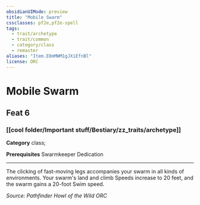 ```yaml
---
obsidianUIMode: preview
title: "Mobile Swarm"
cssclasses: pf2e,pf2e-spell
tags:
  - trait/archetype
  - trait/common
  - category/class
  - remaster
aliases: "Item.E8mMWM1gJXiEfnBl"
license: ORC
---
```

# Mobile Swarm
## Feat 6
### [[cool folder/Important stuff/Bestiary/zz_traits/archetype]]

**Category** class; 



**Prerequisites** Swarmkeeper Dedication
* * *
The clicking of fast-moving legs accompanies your swarm in all kinds of environments. Your swarm's land and climb Speeds increase to 20 feet, and the swarm gains a 20-foot Swim speed.

*Source: Pathfinder Howl of the Wild*
*ORC*